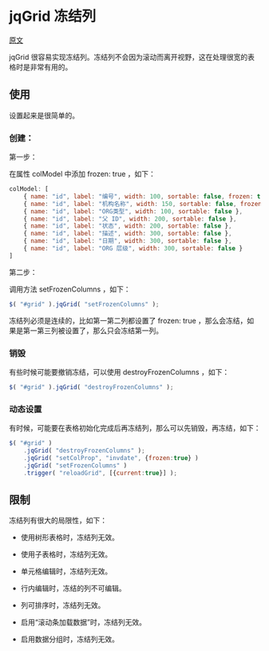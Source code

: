 # jqGrid 冻结列

[原文](http://www.trirand.com/jqgridwiki/doku.php?id=wiki:frozencolumns)

jqGrid 很容易实现冻结列。冻结列不会因为滚动而离开视野，这在处理很宽的表格时是非常有用的。

## 使用

设置起来是很简单的。

### 创建：

第一步：

在属性 colModel 中添加 frozen: true ，如下：

```javascript
colModel: [
    { name: "id", label: "编号", width: 100, sortable: false, frozen: true }, // forzen 属性，关键
    { name: "id", label: "机构名称", width: 150, sortable: false, frozen: true },
    { name: "id", label: "ORG类型", width: 100, sortable: false },
    { name: "id", label: "父 ID", width: 200, sortable: false },
    { name: "id", label: "状态", width: 200, sortable: false },
    { name: "id", label: "描述", width: 300, sortable: false },
    { name: "id", label: "日期", width: 300, sortable: false },
    { name: "id", label: "ORG 层级", width: 300, sortable: false }
]
```

第二步：

调用方法 setFrozenColumns ，如下：

```js
$( "#grid" ).jqGrid( "setFrozenColumns" );
```

冻结列必须是连续的，比如第一第二列都设置了 frozen: true ，那么会冻结，如果是第一第三列被设置了，那么只会冻结第一列。


### 销毁

有些时候可能要撤销冻结，可以使用 destroyFrozenColumns ，如下：

```js
$( "#grid" ).jqGrid( "destroyFrozenColumns" );
```

### 动态设置

有时候，可能要在表格初始化完成后再冻结列，那么可以先销毁，再冻结，如下：

```js
$( "#grid" )
    .jqGrid( "destroyFrozenColumns" );
    .jqGrid( "setColProp", "invdate", {frozen:true} )
    .jqGrid( "setFrozenColumns" )
    .trigger( "reloadGrid", [{current:true}] );
```

## 限制

冻结列有很大的局限性，如下：

* 使用树形表格时，冻结列无效。

* 使用子表格时，冻结列无效。

* 单元格编辑时，冻结列无效。

* 行内编辑时，冻结的列不可编辑。

* 列可排序时，冻结列无效。

* 启用“滚动条加载数据”时，冻结列无效。

* 启用数据分组时，冻结列无效。